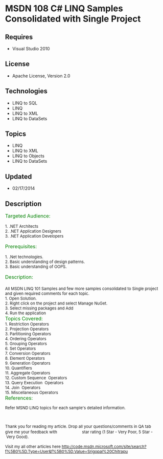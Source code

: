 # MSDN 108 C# LINQ Samples Consolidated with Single Project
## Requires
- Visual Studio 2010
## License
- Apache License, Version 2.0
## Technologies
- LINQ to SQL
- LINQ
- LINQ to XML
- LINQ to DataSets
## Topics
- LINQ
- LINQ to XML
- LINQ to Objects
- LINQ to DataSets
## Updated
- 02/17/2014
## Description

<div><span style="font-size:medium; color:#008000">Targeted Audience:</span></div>
<div><span style="font-size:small">&nbsp;</span></div>
<div><span style="font-size:small">1.&nbsp;.NET Architects</span><br>
<span style="font-size:small">2.&nbsp;.NET Application Designers</span><br>
<span style="font-size:small">3.&nbsp;.NET Application Developers</span></div>
<div><span style="font-size:small">&nbsp;</span></div>
<div><span style="font-size:medium; color:#008000">Prerequisites:</span></div>
<div><span style="font-size:small">&nbsp;</span></div>
<div><span style="font-size:small">1.&nbsp;.Net technologies.</span><br>
<span style="font-size:small">2.&nbsp;Basic understanding of design patterns.</span><br>
<span style="font-size:small">3.&nbsp;Basic understanding of OOPS.</span></div>
<div><span style="font-size:small">&nbsp;</span></div>
<div><span style="font-size:medium; color:#008000">Description:</span></div>
<div><span style="font-size:medium; color:#008000"><br>
</span></div>
<div></div>
<div></div>
<div><span style="font-size:small">All MSDN LINQ 101 Samples and few more samples consolidated to Single project and given required comments for each topic.</span></div>
<div></div>
<div></div>
<div><span style="font-size:small">1. Open Solution.</span></div>
<div><span style="font-size:small">
<div class="endscriptcode"></div>
</span></div>
<div><span style="font-size:small">2. Right click on the project and select Manage NuGet.</span></div>
<div><span style="font-size:small">3. Select missing packages and Add</span></div>
<div><span style="font-size:small">4. Run the application</span></div>
<div></div>
<div></div>
<div></div>
<div></div>
<div></div>
<div><span style="font-size:medium; color:#008000">Topics Covered:</span></div>
<div></div>
<div><span style="font-size:small">1. Restriction Operators</span></div>
<div><span style="font-size:small">2. Projection Operators</span></div>
<div><span style="font-size:small">3. Partitioning Operators</span></div>
<div><span style="font-size:small">4. Ordering Operators</span></div>
<div><span style="font-size:small">5. Grouping Operators</span></div>
<div><span style="font-size:small">6. Set Operators</span></div>
<div><span style="font-size:small">7. Conversion Operators</span></div>
<div><span style="font-size:small">8. Element Operators</span></div>
<div><span style="font-size:small">9. Generation Operators</span></div>
<div><span style="font-size:small">10. Quantifiers</span></div>
<div><span style="font-size:small">11. Aggregate Operators</span></div>
<div><span style="font-size:small">12. Custom Sequence &nbsp;Operators</span></div>
<div><span style="font-size:small">13. Query Execution &nbsp;Operators</span></div>
<div><span style="font-size:small">14. Join &nbsp;Operators</span></div>
<div><span style="font-size:small">15. Miscellaneous Operators</span></div>
<div></div>
<div></div>
<div><span style="font-size:medium; color:#008000">References:</span></div>
<div>
<div class="endscriptcode">
<p><span style="font-size:small">Refer MSND LINQ topics for each sample's detailed information.&nbsp;</span></p>
<p>&nbsp;</p>
<div class="endscriptcode"></div>
<div class="endscriptcode"><span style="font-size:small">Thank you for reading my article. Drop all your questions/comments in QA tab give me your feedback with&nbsp;<img id="67168" src="http://i1.code.msdn.s-msft.com/oops-principles-solid-7a4e69bf/image/file/67168/1/ratings.png" alt="" width="74" height="15">&nbsp;star
 rating (1 Star - Very Poor, 5&nbsp;Star -&nbsp;Very Good).</span></div>
<div class="endscriptcode"><span style="font-size:small">
<div class="endscriptcode">&nbsp;</div>
<div class="endscriptcode">Visit my all other articles here&nbsp;<a href="http://code.msdn.microsoft.com/site/search?f%5B0%5D.Type=User&f%5B0%5D.Value=Srigopal%20Chitrapu">http://code.msdn.microsoft.com/site/search?f%5B0%5D.Type=User&amp;f%5B0%5D.Value=Srigopal%20Chitrapu</a></div>
</span></div>
</div>
</div>

